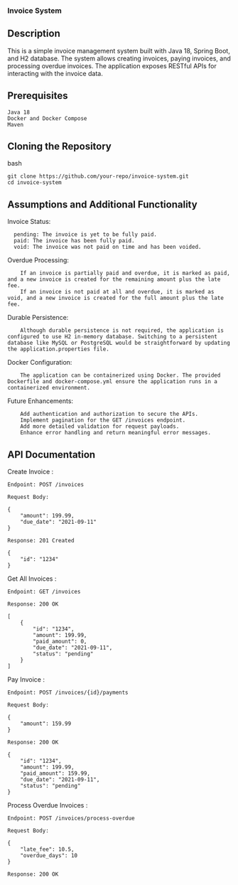### Invoice System

## Description
This is a simple invoice management system built with Java 18, Spring Boot, and H2 database. The system allows creating invoices, paying invoices, and processing overdue invoices. The application exposes RESTful APIs for interacting with the invoice data.

## Prerequisites

    Java 18
    Docker and Docker Compose
    Maven

## Cloning the Repository

bash
        
    git clone https://github.com/your-repo/invoice-system.git
    cd invoice-system

## Assumptions and Additional Functionality

  Invoice Status:
  
      pending: The invoice is yet to be fully paid.
      paid: The invoice has been fully paid.
      void: The invoice was not paid on time and has been voided.

  Overdue Processing:
  
        If an invoice is partially paid and overdue, it is marked as paid, and a new invoice is created for the remaining amount plus the late fee.
        If an invoice is not paid at all and overdue, it is marked as void, and a new invoice is created for the full amount plus the late fee.

  Durable Persistence:
  
        Although durable persistence is not required, the application is configured to use H2 in-memory database. Switching to a persistent database like MySQL or PostgreSQL would be straightforward by updating the application.properties file.

  Docker Configuration:
  
        The application can be containerized using Docker. The provided Dockerfile and docker-compose.yml ensure the application runs in a containerized environment.

  Future Enhancements:
  
        Add authentication and authorization to secure the APIs.
        Implement pagination for the GET /invoices endpoint.
        Add more detailed validation for request payloads.
        Enhance error handling and return meaningful error messages.

## API Documentation

Create Invoice :

    Endpoint: POST /invoices
    
    Request Body:
    
    {
        "amount": 199.99,
        "due_date": "2021-09-11"
    }
    
    Response: 201 Created

    {
        "id": "1234"
    }

Get All Invoices :

    Endpoint: GET /invoices
    
    Response: 200 OK

    [
        {
            "id": "1234",
            "amount": 199.99,
            "paid_amount": 0,
            "due_date": "2021-09-11",
            "status": "pending"
        }
    ]

Pay Invoice :

    Endpoint: POST /invoices/{id}/payments
    
    Request Body:
    
    {
        "amount": 159.99
    }

    Response: 200 OK

    {
        "id": "1234",
        "amount": 199.99,
        "paid_amount": 159.99,
        "due_date": "2021-09-11",
        "status": "pending"
    }

Process Overdue Invoices :

    Endpoint: POST /invoices/process-overdue
    
    Request Body:

    {
        "late_fee": 10.5,
        "overdue_days": 10
    }
    
    Response: 200 OK
